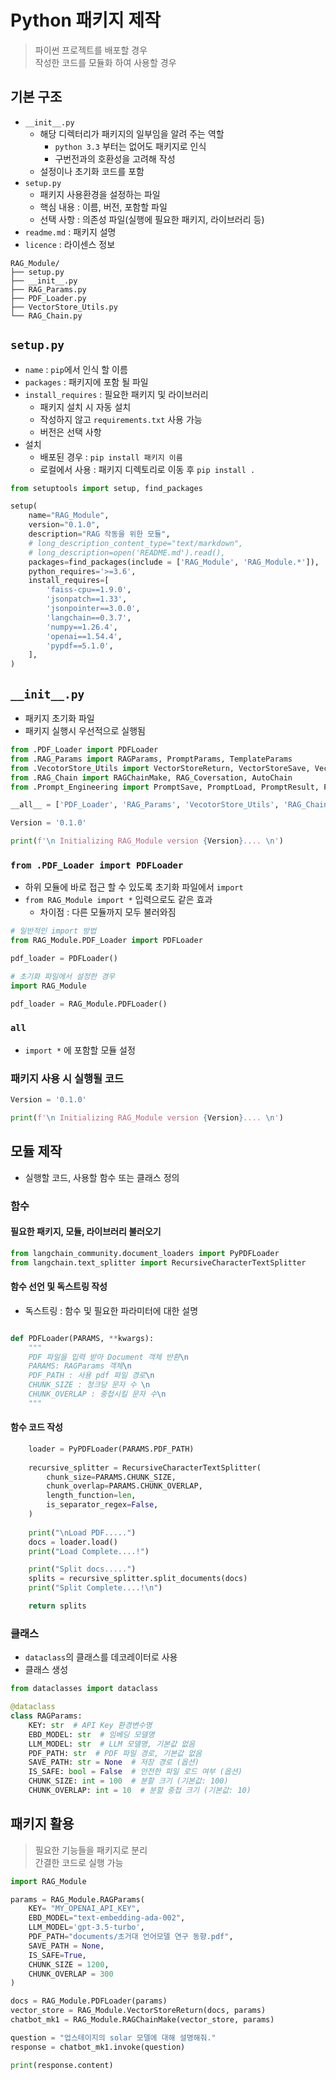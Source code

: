 # Python 패키지 제작
> 파이썬 프로젝트를 배포할 경우<br>
> 작성한 코드를 모듈화 하여 사용할 경우

## 기본 구조
- `__init__.py`
  - 해당 디렉터리가 패키지의 일부임을 알려 주는 역할
    - `python 3.3` 부터는 없어도 패키지로 인식
    - 구번전과의 호환성을 고려해 작성
  - 설정이나 초기화 코드를 포함
- `setup.py`
  - 패키지 사용환경을 설정하는 파일
  - 핵심 내용 : 이름, 버전, 포함할 파일
  - 선택 사항 : 의존성 파일(실행에 필요한 패키지, 라이브러리 등)
- `readme.md` : 패키지 설명
- `licence` : 라이센스 정보

```
RAG_Module/
├── setup.py
├── __init__.py
├── RAG_Params.py
├── PDF_Loader.py
├── VectorStore_Utils.py
└── RAG_Chain.py
```

## `setup.py`
- `name` : `pip`에서 인식 할 이름
- `packages` : 패키지에 포함 될 파일
- `install_requires` : 필요한 패키지 및 라이브러리
  - 패키지 설치 시 자동 설치
  - 작성하지 않고 `requirements.txt` 사용 가능
  - 버전은 선택 사항
- 설치
  - 배포된 경우 : `pip install 패키지 이름`
  - 로컬에서 사용 : 패키지 디렉토리로 이동 후 `pip install .`

```py
from setuptools import setup, find_packages

setup(
    name="RAG_Module",
    version="0.1.0",
    description="RAG 작동을 위한 모듈",
    # long_description_content_type="text/markdown",
    # long_description=open('README.md').read(),
    packages=find_packages(include = ['RAG_Module', 'RAG_Module.*']),
    python_requires='>=3.6',
    install_requires=[
        'faiss-cpu==1.9.0',
        'jsonpatch==1.33',
        'jsonpointer==3.0.0',
        'langchain==0.3.7',  
        'numpy==1.26.4',
        'openai==1.54.4',
        'pypdf==5.1.0',
    ],
)
```

## `__init__.py`
- 패키지 초기화 파일
- 패키지 실행시 우선적으로 실행됨

```py
from .PDF_Loader import PDFLoader
from .RAG_Params import RAGParams, PromptParams, TemplateParams
from .VecotorStore_Utils import VectorStoreReturn, VectorStoreSave, VectorStoreLoad
from .RAG_Chain import RAGChainMake, RAG_Coversation, AutoChain
from .Prompt_Engineering import PromptSave, PromptLoad, PromptResult, PromptTemplate

__all__ = ['PDF_Loader', 'RAG_Params', 'VecotorStore_Utils', 'RAG_Chain', 'Prompt_Engineering']

Version = '0.1.0'

print(f'\n Initializing RAG_Module version {Version}.... \n')
```

### `from .PDF_Loader import PDFLoader`
- 하위 모듈에 바로 접근 할 수 있도록 초기화 파일에서 `import`
- `from RAG_Module import *` 입력으로도 같은 효과
  - 차이점 : 다른 모듈까지 모두 불러와짐

```py
# 일반적인 import 방법
from RAG_Module.PDF_Loader import PDFLoader

pdf_loader = PDFLoader()

# 초기화 파일에서 설정한 경우
import RAG_Module

pdf_loader = RAG_Module.PDFLoader()
```

### `all`
- `import *` 에 포함할 모듈 설정

### 패키지 사용 시 실행될 코드

```py
Version = '0.1.0'

print(f'\n Initializing RAG_Module version {Version}.... \n')
```

## 모듈 제작
- 실행할 코드, 사용할 함수 또는 클래스 정의

### 함수

#### 필요한 패키지, 모듈, 라이브러리 불러오기

```py
from langchain_community.document_loaders import PyPDFLoader
from langchain.text_splitter import RecursiveCharacterTextSplitter
```

#### 함수 선언 및 독스트링 작성
- 독스트링 : 함수 및 필요한 파라미터에 대한 설명

```py

def PDFLoader(PARAMS, **kwargs):
    """
    PDF 파일을 입력 받아 Document 객체 반환\n
    PARAMS: RAGParams 객체\n
    PDF_PATH : 사용 pdf 파일 경로\n
    CHUNK_SIZE : 청크당 문자 수 \n
    CHUNK_OVERLAP : 중첩시킬 문자 수\n
    """
```

#### 함수 코드 작성

```py
    loader = PyPDFLoader(PARAMS.PDF_PATH)
    
    recursive_splitter = RecursiveCharacterTextSplitter(
        chunk_size=PARAMS.CHUNK_SIZE,
        chunk_overlap=PARAMS.CHUNK_OVERLAP,
        length_function=len,
        is_separator_regex=False,
    )
    
    print("\nLoad PDF.....")
    docs = loader.load()
    print("Load Complete....!")

    print("Split docs.....")
    splits = recursive_splitter.split_documents(docs)
    print("Split Complete....!\n")

    return splits
```

### 클래스
- `dataclass`의 클래스를 데코레이터로 사용
- 클래스 생성

```py
from dataclasses import dataclass

@dataclass
class RAGParams:
    KEY: str  # API Key 환경변수명
    EBD_MODEL: str  # 임베딩 모델명
    LLM_MODEL: str  # LLM 모델명, 기본값 없음
    PDF_PATH: str  # PDF 파일 경로, 기본값 없음
    SAVE_PATH: str = None  # 저장 경로 (옵션)
    IS_SAFE: bool = False  # 안전한 파일 로드 여부 (옵션)
    CHUNK_SIZE: int = 100  # 분할 크기 (기본값: 100)
    CHUNK_OVERLAP: int = 10  # 분할 중첩 크기 (기본값: 10)
```

## 패키지 활용
> 필요한 기능들을 패키지로 분리<br>
> 간결한 코드로 실행 가능

```py
import RAG_Module

params = RAG_Module.RAGParams(
    KEY= "MY_OPENAI_API_KEY",
    EBD_MODEL="text-embedding-ada-002",
    LLM_MODEL='gpt-3.5-turbo',
    PDF_PATH="documents/초거대 언어모델 연구 동향.pdf",
    SAVE_PATH = None,
    IS_SAFE=True,
    CHUNK_SIZE = 1200,
    CHUNK_OVERLAP = 300
)

docs = RAG_Module.PDFLoader(params)
vector_store = RAG_Module.VectorStoreReturn(docs, params)
chatbot_mk1 = RAG_Module.RAGChainMake(vector_store, params)

question = "업스테이지의 solar 모델에 대해 설명해줘."
response = chatbot_mk1.invoke(question)

print(response.content)
```
